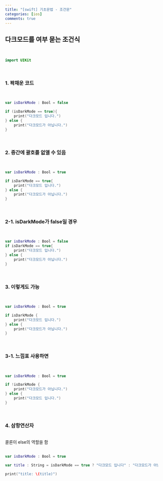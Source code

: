 ```yaml
---
title: "[swift] 기초문법 - 조건문"
categories: [ios]
comments: true
---
```


## 다크모드를 여부 묻는 조건식

<br/>

```swift
import UIKit
```

<br/>

### 1. 꽉채운 코드
<br/>

```swift
var isDarkMode : Bool = false

if (isDarkMode == true){
    print("다크모드 입니다.")
} else {
    print("다크모드가 아닙니다.")
}
```
<br/>

### 2. 중간에 괄호를 없앨 수 있음
<br/>

```swift
var isDarkMode : Bool = true

if isDarkMode == true{
    print("다크모드 입니다.")
} else {
    print("다크모드가 아닙니다.")
}
```
<br/>

### 2-1. isDarkMode가 false일 경우
<br/>

```swift
var isDarkMode : Bool = false
if isDarkMode == true{
    print("다크모드 입니다.")
} else {
    print("다크모드가 아닙니다.")
}
```
<br/>

### 3. 이렇게도 가능
<br/>

```swift
var isDarkMode : Bool = true

if isDarkMode {
    print("다크모드 입니다.")
} else {
    print("다크모드가 아닙니다.")
}
```
<br/>

### 3-1. 느낌표 사용하면
<br/>

```swift
var isDarkMode : Bool = true

if !isDarkMode {
    print("다크모드가 아닙니다.")
} else {
    print("다크모드 입니다.")
}
```
<br/>

### 4. 삼항연산자   
<br/>
콜론이 else의 역할을 함
<br/><br/>

```swift
var isDarkMode : Bool = true

var title : String = isDarkMode == true ? "다크모드 입니다" : "다크모드가 아닙니다"

print("title: \(title)")
```